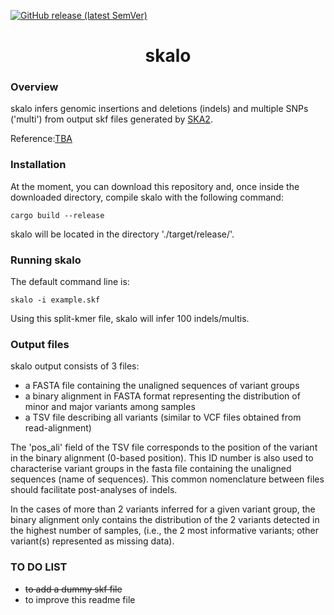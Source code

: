[![GitHub release (latest SemVer)](https://img.shields.io/github/v/release/rderelle/skalo)](https://github.com/rderelle/skalo/releases)

<h1 align="center">skalo</h1>


### Overview

skalo infers genomic insertions and deletions (indels) and multiple SNPs ('multi') from output skf files generated by [SKA2](https://github.com/bacpop/ska.rust). 

Reference:[TBA](https://www)


### Installation
At the moment, you can download this repository and, once inside the downloaded directory, compile skalo with the following command:
```
cargo build --release
```
skalo will be located in the directory './target/release/'.

### Running skalo
The default command line is:
```
skalo -i example.skf
```
Using this split-kmer file, skalo will infer 100 indels/multis.


### Output files
skalo output consists of 3 files:
+ a FASTA file containing the unaligned sequences of variant groups
+ a binary alignment in FASTA format representing the distribution of minor and major variants among samples
+ a TSV file describing all variants (similar to VCF files obtained from read-alignment)

The 'pos_ali' field of the TSV file corresponds to the position of the variant in the binary alignment (0-based position). This ID number is also used to characterise variant groups in the fasta file containing the unaligned sequences (name of sequences). This common nomenclature between files should facilitate post-analyses of indels.

In the cases of more than 2 variants inferred for a given variant group, the binary alignment only contains the distribution of the 2 variants detected in the highest number of samples, (i.e., the 2 most informative variants; other variant(s) represented as missing data).

### TO DO LIST
+ ~~to add a dummy skf file~~
+ to improve this readme file



